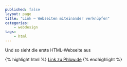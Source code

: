 ```yaml
---
published: false
layout: page
title: "Link – Webseiten miteinander verknüpfen"
categories:
    - webdesign
tags:
    - html
---
```


Und so sieht die erste HTML-Webseite aus

{% highlight html %}
<a href="http://phlow.de/">Link zu Phlow.de</a>
{% endhighlight %}
